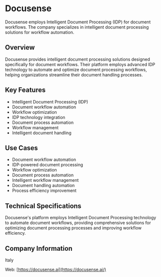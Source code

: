 # Docusense

Docusense employs Intelligent Document Processing (IDP) for document workflows. The company specializes in intelligent document processing solutions for workflow automation.

## Overview

Docusense provides intelligent document processing solutions designed specifically for document workflows. Their platform employs advanced IDP technology to automate and optimize document processing workflows, helping organizations streamline their document handling processes.

## Key Features

- Intelligent Document Processing (IDP)
- Document workflow automation
- Workflow optimization
- IDP technology integration
- Document process automation
- Workflow management
- Intelligent document handling

## Use Cases

- Document workflow automation
- IDP-powered document processing
- Workflow optimization
- Document process automation
- Intelligent workflow management
- Document handling automation
- Process efficiency improvement

## Technical Specifications

Docusense's platform employs Intelligent Document Processing technology to automate document workflows, providing comprehensive solutions for optimizing document processing processes and improving workflow efficiency.

## Company Information

Italy

Web: [https://docusense.ai](https://docusense.ai/) 